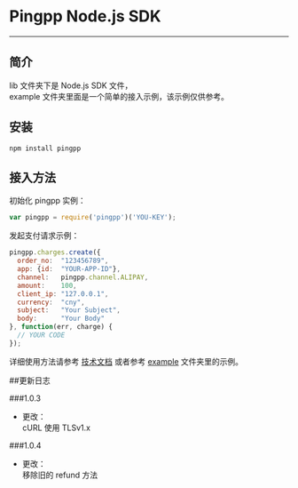 Pingpp Node.js SDK
=================

****

## 简介

lib 文件夹下是 Node.js SDK 文件，<br>
example 文件夹里面是一个简单的接入示例，该示例仅供参考。

## 安装
`npm install pingpp`

## 接入方法

初始化 pingpp 实例：

```js
var pingpp = require('pingpp')('YOU-KEY');
```
发起支付请求示例：

```js
pingpp.charges.create({
  order_no:  "123456789",
  app: {id:  "YOUR-APP-ID"},
  channel:   pingpp.channel.ALIPAY,
  amount:    100,
  client_ip: "127.0.0.1",
  currency:  "cny",
  subject:   "Your Subject",
  body:      "Your Body"
}, function(err, charge) {
  // YOUR CODE
});
```

详细使用方法请参考 [技术文档](https://pingplusplus.com/document) 或者参考 [example](https://github.com/PingPlusPlus/pingpp-nodejs/tree/master/example) 文件夹里的示例。

##更新日志

###1.0.3
* 更改：<br>
cURL 使用 TLSv1.x

###1.0.4
* 更改：<br>
移除旧的 refund 方法